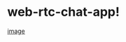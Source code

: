 # web-rtc-chat-app!

[image](https://user-images.githubusercontent.com/52200656/209360808-c19e11c0-92a4-47ee-9735-eeaea1bb06fc.png)

